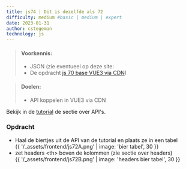 ```yaml
---
title: js74 | Dit is dezelfde als 72
difficulty: medium #basic | medium | expert
date: 2023-01-31
author: cstegeman
technology: js
---
```

  


> #### Voorkennis:  
> * JSON (zie eventueel op deze site: 
> * De opdracht [js 70 base VUE3 via CDN](../js70-or-vue3-cdn-base/))

> #### Doelen:  
> * API koppelen in VUE3 via CDN

Bekijk in de [tutorial](https://std.stegion.nl/cs_codebase/js70_vue3cdn_base/index.html) de sectie over API's.
### Opdracht
* Haal de biertjes uit de API van de tutorial en plaats ze in een tabel  
{{ '/_assets/frontend/js72A.png' | image: 'bier tabel', 30 }}
* zet headers &lt;th&gt; boven de kolommen (zie sectie over headers)   
{{ '/_assets/frontend/js72B.png' | image: 'headers bier tabel', 30 }}
